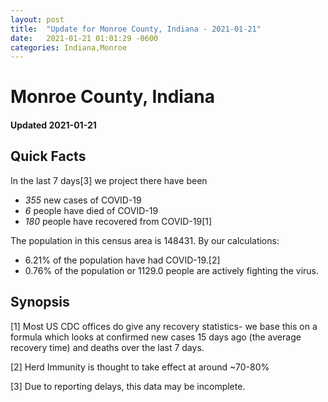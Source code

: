 ```yaml
---
layout: post
title:  "Update for Monroe County, Indiana - 2021-01-21"
date:   2021-01-21 01:01:29 -0600
categories: Indiana,Monroe
---
```


# Monroe County, Indiana
#### Updated 2021-01-21

## Quick Facts

In the last 7 days[3] we project there have been
- *355* new cases of COVID-19
- *6* people have died of COVID-19
- *180* people have recovered from COVID-19[1]

The population in this census area is 148431. By our calculations:
- 6.21% of the population have had COVID-19.[2]
- 0.76% of the population or 1129.0 people are actively fighting the virus.

## Synopsis




[1] Most US CDC offices do give any recovery statistics- we base this on a formula which looks at confirmed new cases
15 days ago (the average recovery time) and deaths over the last 7 days.

[2] Herd Immunity is thought to take effect at around ~70-80%

[3] Due to reporting delays, this data may be incomplete.
 
    